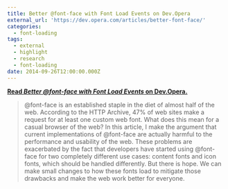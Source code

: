 ```yaml
---
title: Better @font-face with Font Load Events on Dev.Opera
external_url: 'https://dev.opera.com/articles/better-font-face/'
categories:
  - font-loading
tags:
  - external
  - highlight
  - research
  - font-loading
date: 2014-09-26T12:00:00.000Z
---
```


[**Read *Better @font-face with Font Load Events* on Dev.Opera.**](https://dev.opera.com/articles/better-font-face/)

> @font-face is an established staple in the diet of almost half of the web. According to the HTTP Archive, 47% of web sites make a request for at least one custom web font. What does this mean for a casual browser of the web? In this article, I make the argument that current implementations of @font-face are actually harmful to the performance and usability of the web. These problems are exacerbated by the fact that developers have started using @font-face for two completely different use cases: content fonts and icon fonts, which should be handled differently. But there is hope. We can make small changes to how these fonts load to mitigate those drawbacks and make the web work better for everyone.
